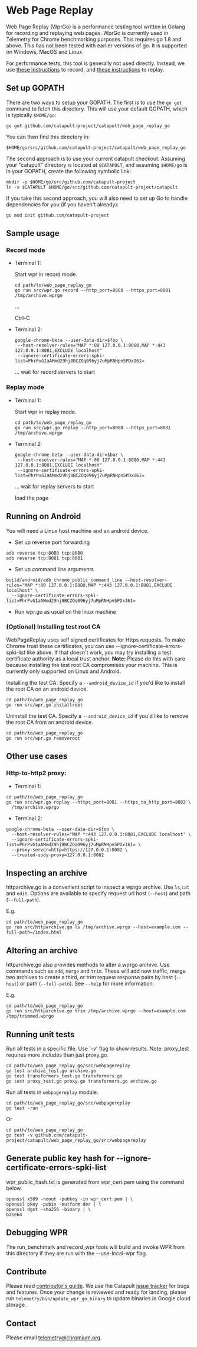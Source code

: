 # Web Page Replay
Web Page Replay (WprGo) is a performance testing tool written in Golang for
recording and replaying web pages. WprGo is currently used in Telemetry for
Chrome benchmarking purposes. This requires go 1.8 and above. This has not been
tested with earlier versions of go. It is supported on Windows, MacOS and Linux.

For performance tests, this tool is generally not used directly. Instead, we use [these instructions](https://source.chromium.org/chromium/chromium/src/+/main:tools/perf/recording_benchmarks.md) to record, and [these instructions](https://chromium.googlesource.com/catapult.git/+/HEAD/telemetry/docs/run_benchmarks_locally.md) to replay.

## Set up GOPATH

There are two ways to setup your GOPATH. The first is to use the `go get`
command to fetch this directory. This will use your default GOPATH, which
is typically `$HOME/go`:

```shell
go get github.com/catapult-project/catapult/web_page_replay_go
```

You can then find this directory in:

```shell
$HOME/go/src/github.com/catapult-project/catapult/web_page_replay_go
```

The second approach is to use your current catapult checkout. Assuming your
"catapult" directory is located at `$CATAPULT`, and assuming `$HOME/go` is in
your GOPATH, create the following symbolic link:

```shell
mkdir -p $HOME/go/src/github.com/catapult-project
ln -s $CATAPULT $HOME/go/src/github.com/catapult-project/catapult
```

If you take this second approach, you will also need to set up Go to handle
dependencies for you (if you haven't already):

```shell
go mod init github.com/catapult-project
```

## Sample usage

### Record mode
* Terminal 1:

  Start wpr in record mode.

  ```shell
  cd path/to/web_page_replay_go
  go run src/wpr.go record --http_port=8080 --https_port=8081 /tmp/archive.wprgo
  ```
  ...

  Ctrl-C

* Terminal 2:

  ```shell
  google-chrome-beta --user-data-dir=$foo \
   --host-resolver-rules="MAP *:80 127.0.0.1:8080,MAP *:443 127.0.0.1:8081,EXCLUDE localhost"
   --ignore-certificate-errors-spki-list=PhrPvGIaAMmd29hj8BCZOq096yj7uMpRNHpn5PDxI6I=
  ```
  ... wait for record servers to start

### Replay mode
* Terminal 1:

  Start wpr in replay mode.
  ```shell
  cd path/to/web_page_replay_go
  go run src/wpr.go replay --http_port=8080 --https_port=8081 /tmp/archive.wprgo
  ```

* Terminal 2:
  ```shell
  google-chrome-beta --user-data-dir=$bar \
   --host-resolver-rules="MAP *:80 127.0.0.1:8080,MAP *:443 127.0.0.1:8081,EXCLUDE localhost"
   --ignore-certificate-errors-spki-list=PhrPvGIaAMmd29hj8BCZOq096yj7uMpRNHpn5PDxI6I=
  ```
  ... wait for replay servers to start

  load the page

## Running on Android

You will need a Linux host machine and an android device.

* Set up reverse port forwarding

```shell
adb reverse tcp:8080 tcp:8080
adb reverse tcp:8081 tcp:8081
```

* Set up command line arguments

```shell
build/android/adb_chrome_public_command_line --host-resolver-rules="MAP *:80 127.0.0.1:8080,MAP *:443 127.0.0.1:8081,EXCLUDE localhost" \
  --ignore-certificate-errors-spki-list=PhrPvGIaAMmd29hj8BCZOq096yj7uMpRNHpn5PDxI6I=
```

* Run wpr.go as usual on the linux machine

### (Optional) Installing test root CA

WebPageReplay uses self signed certificates for Https requests. To make Chrome
trust these certificates, you can use --ignore-certificate-errors-spki-list
like above. If that doesn't work, you may try installing a test certificate
authority as a local trust anchor. **Note:** Please do this with care because
installing the test root CA compromises your machine. This is currently only
supported on Linux and Android.

Installing the test CA. Specify a `--android_device_id` if you'd like to install
the root CA on an android device.
```shell
cd path/to/web_page_replay_go
go run src/wpr.go installroot
```
Uninstall the test CA. Specify a `--android_device_id` if you'd like to remove
the root CA from an android device.

```shell
cd path/to/web_page_replay_go
go run src/wpr.go removeroot
```

## Other use cases

### Http-to-http2 proxy:

* Terminal 1:
```shell
cd path/to/web_page_replay_go
go run src/wpr.go replay --https_port=8081 --https_to_http_port=8082 \
  /tmp/archive.wprgo
```

* Terminal 2:
```shell
google-chrome-beta --user-data-dir=$foo \
  --host-resolver-rules="MAP *:443 127.0.0.1:8081,EXCLUDE localhost" \
  --ignore-certificate-errors-spki-list=PhrPvGIaAMmd29hj8BCZOq096yj7uMpRNHpn5PDxI6I= \
  --proxy-server=http=https://127.0.0.1:8082 \
  --trusted-spdy-proxy=127.0.0.1:8082
```

## Inspecting an archive

httparchive.go is a convenient script to inspect a wprgo archive. Use `ls`,`cat`
and `edit`. Options are available to specify request url host (`--host`) and
path (`--full-path`).

E.g.

```shell
cd path/to/web_page_replay_go
go run src/httparchive.go ls /tmp/archive.wprgo --host=example.com --full-path=/index.html
```

## Altering an archive

httparchive.go also provides methods to alter a wprgo archive. Use commands such
as `add`, `merge` and `trim`. These will add new traffic, merge two archives to
create a third, or trim request response pairs by host (`--host`) or path
(`--full-path`). See `--help` for more information.

E.g.

```shell
cd path/to/web_page_replay_go
go run src/httparchive.go trim /tmp/archive.wprgo --host=example.com  /tmp/trimmed.wprgo
```

## Running unit tests
Run all tests in a specific file. Use '-v' flag to show results.
Note: proxy_test requires more includes than just proxy.go.
```shell
cd path/to/web_page_replay_go/src/webpagereplay
go test archive_test.go archive.go
go test transformers_test.go transformers.go
go test proxy_test.go proxy.go transformers.go archive.go
```

Run all tests in `webpagereplay` module.
```shell
cd path/to/web_page_replay_go/src/webpagereplay
go test -run ''
```
Or
```shell
cd path/to/web_page_replay_go
go test -v github.com/catapult-project/catapult/web_page_replay_go/src/webpagereplay
```

## Generate public key hash for --ignore-certificate-errors-spki-list
wpr_public_hash.txt is generated from wpr_cert.pem using the command below.
```shell
openssl x509 -noout -pubkey -in wpr_cert.pem | \
openssl pkey -pubin -outform der | \
openssl dgst -sha256 -binary | \
base64
```

## Debugging WPR
The run_benchmark and record_wpr tools will build and invoke WPR from this directory if they
are run with the --use-local-wpr flag.

## Contribute
Please read [contributor's guide][contribute]. We use the Catapult
[issue tracker][tracker] for bugs and features. Once your change is reviewed
and ready for landing, please run `telemetry/bin/update_wpr_go_binary` to update
binaries in Google cloud storage.

## Contact
Please email telemetry@chromium.org.

[contribute]: https://github.com/catapult-project/catapult/blob/master/CONTRIBUTING.md
[tracker]: https://github.com/catapult-project/catapult/issues
